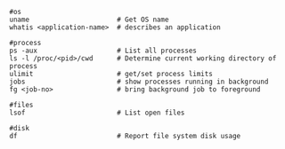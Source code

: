     #os
    uname                      # Get OS name
    whatis <application-name>  # describes an application

    #process
    ps -aux                    # List all processes
    ls -l /proc/<pid>/cwd      # Determine current working directory of process
    ulimit                     # get/set process limits
    jobs                       # show processes running in background
    fg <job-no>                # bring background job to foreground

    #files
    lsof                       # List open files

    #disk
    df                         # Report file system disk usage
